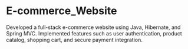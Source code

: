 # E-commerce_Website
Developed a full-stack e-commerce website using Java, Hibernate, and Spring MVC. Implemented features such as user authentication, product catalog, shopping cart, and secure payment integration.
